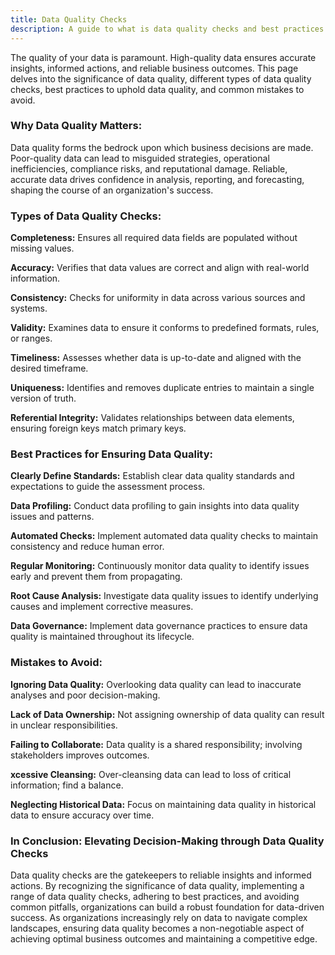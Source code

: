 ```yaml
---
title: Data Quality Checks
description: A guide to what is data quality checks and best practices.
---
```


The quality of your data is paramount. High-quality data ensures accurate insights, informed actions, and reliable business outcomes. This page delves into the significance of data quality, different types of data quality checks, best practices to uphold data quality, and common mistakes to avoid.

### Why Data Quality Matters:

Data quality forms the bedrock upon which business decisions are made. Poor-quality data can lead to misguided strategies, operational inefficiencies, compliance risks, and reputational damage. Reliable, accurate data drives confidence in analysis, reporting, and forecasting, shaping the course of an organization's success.

### Types of Data Quality Checks:

****Completeness:**** Ensures all required data fields are populated without missing values.

****Accuracy:**** Verifies that data values are correct and align with real-world information.

****Consistency:**** Checks for uniformity in data across various sources and systems.

****Validity:**** Examines data to ensure it conforms to predefined formats, rules, or ranges.

****Timeliness:**** Assesses whether data is up-to-date and aligned with the desired timeframe.

****Uniqueness:**** Identifies and removes duplicate entries to maintain a single version of truth.

****Referential Integrity:**** Validates relationships between data elements, ensuring foreign keys match primary keys.

### Best Practices for Ensuring Data Quality:

**Clearly Define Standards:** Establish clear data quality standards and expectations to guide the assessment process.

**Data Profiling:** Conduct data profiling to gain insights into data quality issues and patterns.

**Automated Checks:** Implement automated data quality checks to maintain consistency and reduce human error.

**Regular Monitoring:** Continuously monitor data quality to identify issues early and prevent them from propagating.

**Root Cause Analysis:** Investigate data quality issues to identify underlying causes and implement corrective measures.

**Data Governance:** Implement data governance practices to ensure data quality is maintained throughout its lifecycle.

### Mistakes to Avoid:

**Ignoring Data Quality:** Overlooking data quality can lead to inaccurate analyses and poor decision-making.

**Lack of Data Ownership:** Not assigning ownership of data quality can result in unclear responsibilities.

**Failing to Collaborate:** Data quality is a shared responsibility; involving stakeholders improves outcomes.

**xcessive Cleansing:** Over-cleansing data can lead to loss of critical information; find a balance.

**Neglecting Historical Data:** Focus on maintaining data quality in historical data to ensure accuracy over time.

### In Conclusion: Elevating Decision-Making through Data Quality Checks

Data quality checks are the gatekeepers to reliable insights and informed actions. By recognizing the significance of data quality, implementing a range of data quality checks, adhering to best practices, and avoiding common pitfalls, organizations can build a robust foundation for data-driven success. As organizations increasingly rely on data to navigate complex landscapes, ensuring data quality becomes a non-negotiable aspect of achieving optimal business outcomes and maintaining a competitive edge.